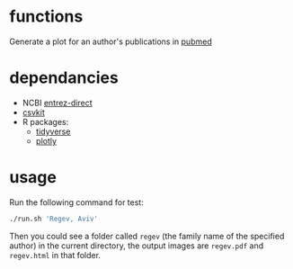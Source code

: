 # functions

Generate a plot for an author's publications in [pubmed](https://www.ncbi.nlm.nih.gov/pubmed/)

# dependancies

* NCBI [entrez-direct](https://www.ncbi.nlm.nih.gov/news/02-06-2014-entrez-direct-released/)
* [csvkit](https://csvkit.readthedocs.io/)
* R packages:
    - [tidyverse](https://github.com/tidyverse/tidyverse)
    - [plotly](https://github.com/ropensci/plotly)


# usage

Run the following command for test:
```bash
./run.sh 'Regev, Aviv'
```

Then you could see a folder called `regev` (the family name of the specified
author) in the current directory, the output images are `regev.pdf` and
`regev.html` in that folder.
